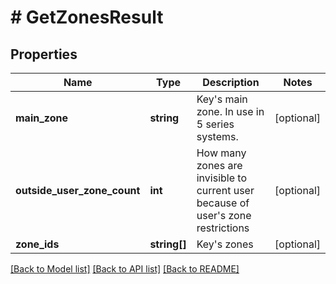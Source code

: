 # # GetZonesResult

## Properties

Name | Type | Description | Notes
------------ | ------------- | ------------- | -------------
**main_zone** | **string** | Key&#39;s main zone. In use in 5 series systems. | [optional]
**outside_user_zone_count** | **int** | How many zones are invisible to current user because of user&#39;s zone restrictions | [optional]
**zone_ids** | **string[]** | Key&#39;s zones | [optional]

[[Back to Model list]](../../README.md#models) [[Back to API list]](../../README.md#endpoints) [[Back to README]](../../README.md)

